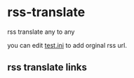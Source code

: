 # rss-translate
rss translate any to any

you can edit [test.ini](test.ini) to add orginal rss url.

## rss translate links



